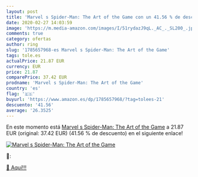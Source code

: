 ```yaml
---
layout: post
title: 'Marvel s Spider-Man: The Art of the Game con un 41.56 % de descuento'
date: 2020-02-27 14:03:59
image: 'https://m.media-amazon.com/images/I/51rydazJ9qL._AC_._SL200_.jpg'
comments: true
category: ofertas
author: ring
slug: '1785657968-es Marvel s Spider-Man: The Art of the Game'
tags: tole.es
actualPrice: 21.87 EUR
currency: EUR
price: 21.87
comparePrice: 37.42 EUR
prodname: 'Marvel s Spider-Man: The Art of the Game'
country: 'es'
flag: '🇪🇸'
buyurl: 'https://www.amazon.es/dp/1785657968/?tag=tolees-21'
descuento: '41.56'
average: '26.3525'
---
```


En este momento está [Marvel s Spider-Man: The Art of the Game](https://www.amazon.es/dp/1785657968/?tag=tolees-21) a 21.87 EUR (original: 37.42 EUR) (41.56 %  de descuento) en el siguiente enlace!

[![Marvel s Spider-Man: The Art of the Game](https://m.media-amazon.com/images/I/51rydazJ9qL._AC_._SL200_.jpg)](https://www.amazon.es/dp/1785657968/?tag=tolees-21)

🔎:


[🛒 Aquí!!!](https://www.amazon.es/dp/1785657968/?tag=tolees-21)
